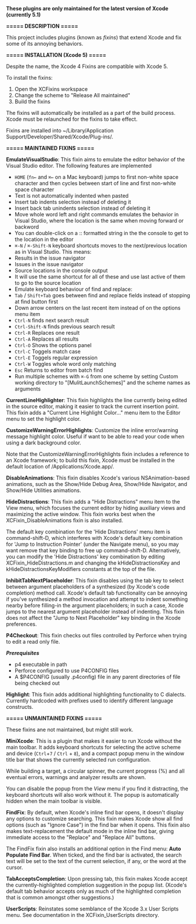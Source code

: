 __These plugins are only maintained for the latest version of Xcode (currently 5.1)__

__===== DESCRIPTION =====__

This project includes plugins (known as _fixins_) that extend Xcode
and fix some of its annoying behaviors.

__===== INSTALLATION (Xcode 5) =====__

Despite the name, the Xcode 4 Fixins are compatible with Xcode 5.

To install the fixins:

1. Open the XCFixins workspace
2. Change the scheme to "Release All maintained"
3. Build the fixins

The fixins will automatically be installed as a part of the build
process. Xcode must be relaunched for the fixins to take effect.

Fixins are installed into ~/Library/Application Support/Developer/Shared/Xcode/Plug-ins/.

__===== MAINTAINED FIXINS =====__

__EmulateVisualStudio__:
This fixin aims to emulate the editor behavior of the Visual Studio editor. The following features are implemented

+ `HOME` (`fn←` and `⌘←` on a Mac keyboard) jumps to first non-white space character and then cycles between start of line and first non-white space character
+ Text is not automatically indented when pasted
+ Insert tab indents selection instead of deleting it
+ Insert back tab unindents selection instead of deleting it
+ Move whole word left and right commands emulates the behavior in Visual Studio, where the location is the same when moving forward or backword
+ You can double-click on a <source>:<line>: formatted string in the the console to get to the location in the editor
+ `⌘-N` / `⌘-Shift-N` keyboard shortcuts moves to the next/previous location as in Visual Studio. This means:
 + Results in the issue navigator
 + Issues in the issue navigator
 + Source locations in the console output
 + It will use the same shortcut for all of these and use last active of them to go to the source location
+ Emulate keyboard behaviour of find and replace:
 + `Tab` / `Shift+Tab` goes between find and replace fields instead of stopping at find button first
 + Down arrow centers on the last recent item instead of on the options menu item
 + `Ctrl-N` finds next search result
 + `Ctrl-Shift-N` finds previous search result
 + `Ctrl-R` Replaces one result
 + `Ctrl-A` Replaces all results
 + `Ctrl-O` Shows the options panel
 + `Ctrl-C` Toggels match case
 + `Ctrl-E` Toggels regular expression
 + `Ctrl-W` Toggles whole word only matching
 + `Esc` Returns to editor from batch find
+ Run multiple schemes with `⌘-G` from one scheme by setting Custom working directory to "[MulitLaunchSchemes]" and the scheme names as arguments

__CurrentLineHighlighter__: This fixin highlights the line currently
being edited in the source editor, making it easier to track the
current insertion point. This fixin adds a "Current Line Highlight
Color..." menu item to the Editor menu to set the highlight color.

__CustomizeWarningErrorHighlights__: Customize the inline
error/warning message highlight color. Useful if want to be able to
read your code when using a dark background color.

Note that the CustomizeWarningErrorHighlights fixin includes a
reference to an Xcode framework; to build this fixin, Xcode must be
installed in the default location of /Applications/Xcode.app/.

__DisableAnimations__: This fixin disables Xcode's various
NSAnimation-based animations, such as the Show/Hide Debug Area,
Show/Hide Navigator, and Show/Hide Utilities animations.

__HideDistractions__: This fixin adds a "Hide Distractions" menu item
to the View menu, which focuses the current editor by hiding auxiliary
views and maximizing the active window. This fixin works best when the
XCFixin_DisableAnimations fixin is also installed.

The default key combination for the 'Hide Distractions' menu item is
command-shift-D, which interferes with Xcode's default key combination
for 'Jump to Instruction Pointer' (under the Navigate menu), so you
may want remove that key binding to free up command-shift-D.
Alternatively, you can modify the 'Hide Distractions' key combination
by editing XCFixin_HideDistractions.m and changing the
kHideDistractionsKey and kHideDistractionsKeyModifiers constants at
the top of the file.

__InhibitTabNextPlaceholder__: This fixin disables using the tab key
to select between argument placeholders of a synthesized (by Xcode's
code completion) method call. Xcode's default tab functionality can be
annoying if you've synthesized a method invocation and attempt to
indent something nearby before filling-in the argument placeholders;
in such a case, Xcode jumps to the nearest argument placeholder
instead of indenting. This fixin does not affect the "Jump to Next
Placeholder" key binding in the Xcode preferences.

__P4Checkout__:
This fixin checks out files controlled by Perforce when trying to edit a read only file.

***Prerequisites***

* p4 executable in path
* Perforce configured to use P4CONFIG files
* A $P4CONFIG (usually .p4config) file in any parent directories of file being checked out

__Highlight__:
This fixin adds additional highlighting functionality to C dialects. Currently hardcoded with prefixes used to identify different language constructs.

__===== UNMAINTAINED FIXINS =====__

These fixins ane not maintained, but might still work.

__MiniXcode__:
This is a plugin that makes it easier to run Xcode without the main toolbar. It adds keyboard shortcuts for selecting the active scheme and device (`Ctrl`+`7` / `Ctrl` + `8`), and a compact popup menu in the window title bar that shows the currently selected run configuration.

While building a target, a circular spinner, the current progress (%) and all eventual errors, warnings and analyzer results are shown. 

You can disable the popup from the _View_ menu if you find it distracting, the keyboard shortcuts will also work without it. The popup is automatically hidden when the main toolbar is visible.

__FindFix__: By default, when Xcode's inline find bar opens, it
doesn't display any options to customize searching. This fixin makes
Xcode show all find options (such as "Ignore Case") in the find bar
when it opens. This fixin also makes text-replacement the default mode
in the inline find bar, giving immediate access to the "Replace" and
"Replace All" buttons.

The FindFix fixin also installs an additional option in the Find menu:
__Auto Populate Find Bar__. When ticked, and the find bar is
activated, the search text will be set to the text of the current
selection, if any, or the word at the cursor.

__TabAcceptsCompletion__: Upon pressing tab, this fixin makes Xcode
accept the currently-highlighted completion suggestion in the popup
list. (Xcode's default tab behavior accepts only as much of the
highlighted completion that is common amongst other suggestions.)

__UserScripts__: Reinstates some semblance of the Xcode 3.x User
Scripts menu. See documentation in the XCFixin_UserScripts directory.


